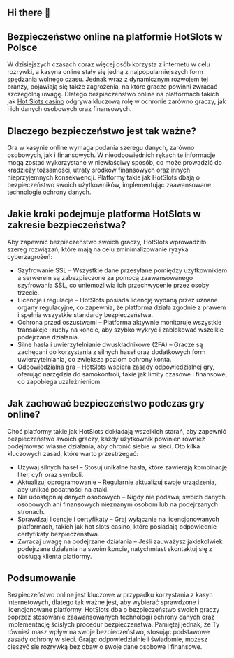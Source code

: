 ## Hi there 👋
## Bezpieczeństwo online na platformie HotSlots w Polsce
W dzisiejszych czasach coraz więcej osób korzysta z internetu w celu rozrywki, a kasyna online stały się jedną z najpopularniejszych form spędzania wolnego czasu. Jednak wraz z dynamicznym rozwojem tej branży, pojawiają się także zagrożenia, na które gracze powinni zwracać szczególną uwagę. Dlatego bezpieczeństwo online na platformach takich jak <a href="https://hotslots2.com/">Hot Slots casino</a> odgrywa kluczową rolę w ochronie zarówno graczy, jak i ich danych osobowych oraz finansowych.

## Dlaczego bezpieczeństwo jest tak ważne?
Gra w kasynie online wymaga podania szeregu danych, zarówno osobowych, jak i finansowych. W nieodpowiednich rękach te informacje mogą zostać wykorzystane w niewłaściwy sposób, co może prowadzić do kradzieży tożsamości, utraty środków finansowych oraz innych nieprzyjemnych konsekwencji. Platformy takie jak HotSlots dbają o bezpieczeństwo swoich użytkowników, implementując zaawansowane technologie ochrony danych.

## Jakie kroki podejmuje platforma HotSlots w zakresie bezpieczeństwa?
Aby zapewnić bezpieczeństwo swoich graczy, HotSlots wprowadziło szereg rozwiązań, które mają na celu zminimalizowanie ryzyka cyberzagrożeń:

- Szyfrowanie SSL – Wszystkie dane przesyłane pomiędzy użytkownikiem a serwerem są zabezpieczone za pomocą zaawansowanego szyfrowania SSL, co uniemożliwia ich przechwycenie przez osoby trzecie.
- Licencje i regulacje – HotSlots posiada licencję wydaną przez uznane organy regulacyjne, co zapewnia, że platforma działa zgodnie z prawem i spełnia wszystkie standardy bezpieczeństwa.
- Ochrona przed oszustwami – Platforma aktywnie monitoruje wszystkie transakcje i ruchy na koncie, aby szybko wykryć i zablokować wszelkie podejrzane działania.
- Silne hasła i uwierzytelnianie dwuskładnikowe (2FA) – Gracze są zachęcani do korzystania z silnych haseł oraz dodatkowych form uwierzytelniania, co zwiększa poziom ochrony konta.
- Odpowiedzialna gra – HotSlots wspiera zasady odpowiedzialnej gry, oferując narzędzia do samokontroli, takie jak limity czasowe i finansowe, co zapobiega uzależnieniom.
## Jak zachować bezpieczeństwo podczas gry online?
Choć platformy takie jak HotSlots dokładają wszelkich starań, aby zapewnić bezpieczeństwo swoich graczy, każdy użytkownik powinien również podejmować własne działania, aby chronić siebie w sieci. Oto kilka kluczowych zasad, które warto przestrzegać:

- Używaj silnych haseł – Stosuj unikalne hasła, które zawierają kombinację liter, cyfr oraz symboli.
- Aktualizuj oprogramowanie – Regularnie aktualizuj swoje urządzenia, aby unikać podatności na ataki.
- Nie udostępniaj danych osobowych – Nigdy nie podawaj swoich danych osobowych ani finansowych nieznanym osobom lub na podejrzanych stronach.
- Sprawdzaj licencje i certyfikaty – Graj wyłącznie na licencjonowanych platformach, takich jak hot slots casino, które posiadają odpowiednie certyfikaty bezpieczeństwa.
- Zwracaj uwagę na podejrzane działania – Jeśli zauważysz jakiekolwiek podejrzane działania na swoim koncie, natychmiast skontaktuj się z obsługą klienta platformy.
## Podsumowanie
Bezpieczeństwo online jest kluczowe w przypadku korzystania z kasyn internetowych, dlatego tak ważne jest, aby wybierać sprawdzone i licencjonowane platformy. HotSlots dba o bezpieczeństwo swoich graczy poprzez stosowanie zaawansowanych technologii ochrony danych oraz implementację ścisłych procedur bezpieczeństwa. Pamiętaj jednak, że Ty również masz wpływ na swoje bezpieczeństwo, stosując podstawowe zasady ochrony w sieci. Grając odpowiedzialnie i świadomie, możesz cieszyć się rozrywką bez obaw o swoje dane osobowe i finansowe.


